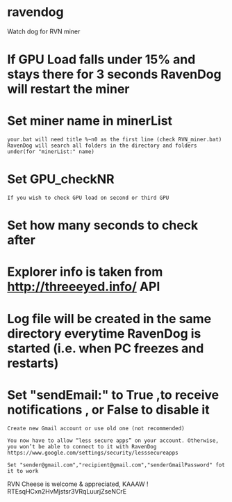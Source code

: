 # ravendog
Watch dog for RVN miner

# If GPU Load falls under 15% and stays there for 3 seconds RavenDog will restart the miner
# Set miner name in minerList 
    your.bat will need title %~n0 as the first line (check RVN_miner.bat)
    RavenDog will search all folders in the directory and folders under(for "minerList:" name)
# Set GPU_checkNR 
    If you wish to check GPU load on second or third GPU
# Set how many seconds to check after
# Explorer info is taken from http://threeeyed.info/ API
# Log file will be created in the same directory everytime RavenDog is started (i.e. when PC freezes and restarts)
# Set "sendEmail:" to True ,to receive notifications , or False to disable it
    Create new Gmail account or use old one (not recommended)
    
    You now have to allow “less secure apps” on your account. Otherwise, you won’t be able to connect to it with RavenDog
    https://www.google.com/settings/security/lesssecureapps
    
    Set "sender@gmail.com","recipient@gmail.com","senderGmailPassword" fot it to work




RVN Cheese is welcome & appreciated, KAAAW ! RTEsqHCxn2HvMjstsr3VRqLuurjZseNCrE
